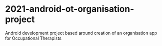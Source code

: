 # 2021-android-ot-organisation-project

Android development project based around creation of an organisation app for Occupational Therapists.
